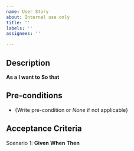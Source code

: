 ```yaml
---
name: User Story
about: Internal use only
title: ''
labels: ''
assignees: ''

---
```


## Description
**As a**
**I want to**
**So that**

## Pre-conditions
- {Write pre-condition or _None_ if not applicable}

## Acceptance Criteria
Scenario 1:
**Given**
**When**
**Then**
